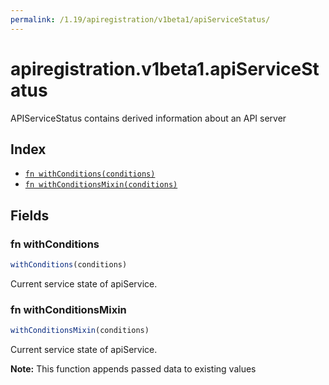 ```yaml
---
permalink: /1.19/apiregistration/v1beta1/apiServiceStatus/
---
```


# apiregistration.v1beta1.apiServiceStatus

APIServiceStatus contains derived information about an API server

## Index

* [`fn withConditions(conditions)`](#fn-withconditions)
* [`fn withConditionsMixin(conditions)`](#fn-withconditionsmixin)

## Fields

### fn withConditions

```ts
withConditions(conditions)
```

Current service state of apiService.

### fn withConditionsMixin

```ts
withConditionsMixin(conditions)
```

Current service state of apiService.

**Note:** This function appends passed data to existing values